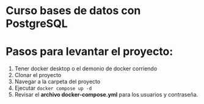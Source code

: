 # Curso bases de datos con PostgreSQL

# Pasos para levantar el proyecto:

1. Tener docker desktop o el demonio de docker corriendo
2. Clonar el proyecto
3. Navegar a la carpeta del proyecto
4. Ejecutar `docker compose up -d`
5. Revisar el **archivo docker-compose.yml** para los usuarios y contraseña.
